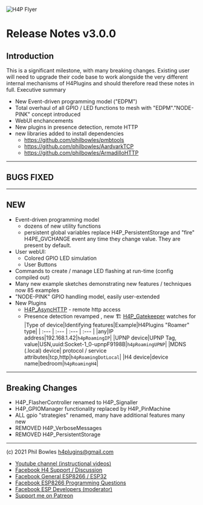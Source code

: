 ![H4P Flyer](../assets/H4PLogoSmall.jpg) 

# Release Notes v3.0.0

## Introduction

This is a significant milestone, with many breaking changes. Existing user will need to upgrade their code base to work alongside the very different internal mechanisms of H4Plugins and should therefore read these notes in full. Executive summary

* New Event-driven programming model ("EDPM")
* Total overhaul of all GPIO / LED functions to mesh with "EDPM"."NODE-PINK" concept introduced
* WebUI enchancements
* New plugins in presence detection, remote HTTP
* new libraries added to install dependencies
    * https://github.com/philbowles/pmbtools
    * https://github.com/philbowles/AardvarkTCP
    * https://github.com/philbowles/ArmadilloHTTP


---

## **BUGS FIXED**

---

## **NEW**

* Event-driven programming model
    * dozens of new utility functions
    * persistent global variables replace H4P_PersistentStorage and "fire" H4PE_GVCHANGE event any time they change value. They are present by default. 
* User webUI:
  * Colored GPIO LED simulation
  * User Buttons
* Commands to create / manage LED flashing at run-time (config compiled out)
* Many new example sketches demonstrating new features / techniques now 85 examples
* "NODE-PINK" GPIO handling model, easily user-extended
* New Plugins
  * [H4P_AsyncHTTP](h4phttp.md)  - remote http access
  * Presence detection revamped , new :building_construction: [H4P_Gatekeeper](h4pgk.md) watches for
    |Type of device|Identifying features|Example|H4Plugins "Roamer" type|
    | :--- | :--- | :--- | :--- |
    |any|IP address|192.168.1.42|`h4pRoamingIP`|
    |UPNP device|UPNP Tag, value|USN,uuid:Socket-1_0-upnpF9198B|`h4pRoamingUPNP`|
    |MDNS (.local) device| protocol / service attributes|tcp,http|`h4pRoamingDotLocal`|
    |H4 device|device name|bedroom|`h4pRoamingH4`|

---

## **Breaking Changes**

* H4P_FlasherController renamed to H4P_Signaller
* H4P_GPIOManager functionality replaced by H4P_PinMachine
* ALL gpio "strategies" renamed, many have additional features many new
* REMOVED H4P_VerboseMessages
* REMOVED H4P_PersistentStorage

---

(c) 2021 Phil Bowles h4plugins@gmail.com

* [Youtube channel (instructional videos)](https://www.youtube.com/channel/UCYi-Ko76_3p9hBUtleZRY6g)
* [Facebook H4  Support / Discussion](https://www.facebook.com/groups/444344099599131/)
* [Facebook General ESP8266 / ESP32](https://www.facebook.com/groups/2125820374390340/)
* [Facebook ESP8266 Programming Questions](https://www.facebook.com/groups/esp8266questions/)
* [Facebook ESP Developers (moderator)](https://www.facebook.com/groups/ESP8266/)
* [Support me on Patreon](https://patreon.com/esparto)